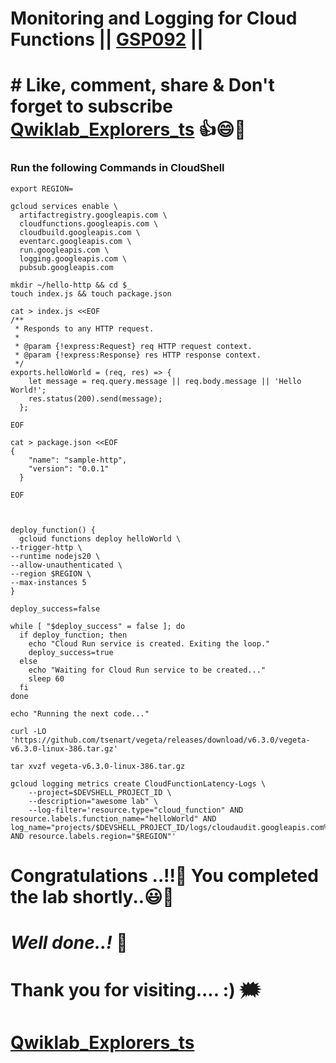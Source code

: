 # Monitoring and Logging for Cloud Functions || [GSP092](https://www.cloudskillsboost.google/focuses/1833?parent=catalog) ||

# # Like, comment, share & Don't forget to subscribe [Qwiklab_Explorers_ts](https://youtube.com/@titashshil?si=RgamNu1dc9jVIbJN) 👍😄🤝

### Run the following Commands in CloudShell

```
export REGION=
```
```
gcloud services enable \
  artifactregistry.googleapis.com \
  cloudfunctions.googleapis.com \
  cloudbuild.googleapis.com \
  eventarc.googleapis.com \
  run.googleapis.com \
  logging.googleapis.com \
  pubsub.googleapis.com

mkdir ~/hello-http && cd $_
touch index.js && touch package.json

cat > index.js <<EOF
/**
 * Responds to any HTTP request.
 *
 * @param {!express:Request} req HTTP request context.
 * @param {!express:Response} res HTTP response context.
 */
exports.helloWorld = (req, res) => {
    let message = req.query.message || req.body.message || 'Hello World!';
    res.status(200).send(message);
  };
  
EOF

cat > package.json <<EOF
{
    "name": "sample-http",
    "version": "0.0.1"
  }
  
EOF



deploy_function() {
  gcloud functions deploy helloWorld \
--trigger-http \
--runtime nodejs20 \
--allow-unauthenticated \
--region $REGION \
--max-instances 5
}

deploy_success=false

while [ "$deploy_success" = false ]; do
  if deploy_function; then
    echo "Cloud Run service is created. Exiting the loop."
    deploy_success=true
  else
    echo "Waiting for Cloud Run service to be created..."
    sleep 60
  fi
done

echo "Running the next code..."

curl -LO 'https://github.com/tsenart/vegeta/releases/download/v6.3.0/vegeta-v6.3.0-linux-386.tar.gz'

tar xvzf vegeta-v6.3.0-linux-386.tar.gz

gcloud logging metrics create CloudFunctionLatency-Logs \
    --project=$DEVSHELL_PROJECT_ID \
    --description="awesome lab" \
    --log-filter='resource.type="cloud_function" AND resource.labels.function_name="helloWorld" AND log_name="projects/$DEVSHELL_PROJECT_ID/logs/cloudaudit.googleapis.com%2Factivity" AND resource.labels.region="$REGION"'
```

# Congratulations ..!!🎉  You completed the lab shortly..😃💯

# *Well done..!* 👏

# Thank you for visiting.... :) 🗯️

# [Qwiklab_Explorers_ts](https://youtube.com/@titashshil?si=RgamNu1dc9jVIbJN)
